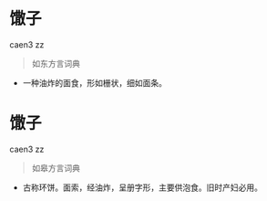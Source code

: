 # 馓子
caen3 zz
> 如东方言词典
- 一种油炸的面食，形如栅状，细如面条。

# 馓子
caen3 zz
> 如皋方言词典
- 古称环饼。面索，经油炸，呈册字形，主要供泡食。旧时产妇必用。
